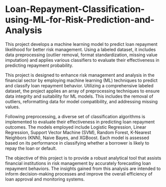# Loan-Repayment-Classification-using-ML-for-Risk-Prediction-and-Analysis
This project develops a machine learning model to predict loan repayment likelihood for better risk management. Using a labeled dataset, it includes data preprocessing (outlier removal, format standardization, missing value imputation) and applies various classifiers to evaluate their effectiveness in predicting repayment probability.

This project is designed to enhance risk management and analysis in the financial sector by employing machine learning (ML) techniques to predict and classify loan repayment behavior. Utilizing a comprehensive labeled dataset, the project applies an array of preprocessing techniques to ensure data integrity and suitability for ML models. This includes the removal of outliers, reformatting data for model compatibility, and addressing missing values.

Following preprocessing, a diverse set of classification algorithms is implemented to evaluate their effectiveness in predicting loan repayment outcomes. The models employed include Logistic Regression, Linear Regression, Support Vector Machine (SVM), Random Forest, K-Nearest Neighbors (KNN), Naive Bayes, and XGBoost. Each model is assessed based on its performance in classifying whether a borrower is likely to repay the loan or default.

The objective of this project is to provide a robust analytical tool that assists financial institutions in risk management by accurately forecasting loan repayment behaviors. The insights gained from this analysis are intended to inform decision-making processes and improve the overall efficiency of loan approval and monitoring systems.
